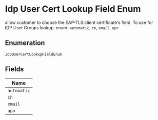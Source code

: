 
# Idp User Cert Lookup Field Enum

allow customer to choose the EAP-TLS client certificate's field. To use for IDP User Groups lookup. enum: `automatic`, `cn`, `email`, `upn`

## Enumeration

`IdpUserCertLookupFieldEnum`

## Fields

| Name |
|  --- |
| `automatic` |
| `cn` |
| `email` |
| `upn` |

